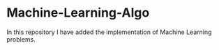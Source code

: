 # Machine-Learning-Algo

In this repository I have added the implementation of Machine Learning problems.
